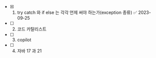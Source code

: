 - [x] 1. try catch 와 if else 는 각각 언제 써야 하는가(exception 종류) ✅ 2023-09-25
- [ ] 2. 코드 카탈리스트
- [ ] 3. copilot
- [ ] 4. 자바 17 과 21